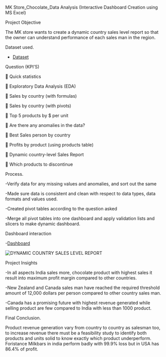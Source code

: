 MK Store_Chocolate_Data Analysis (Interactive Dashboard Creation using MS Excel)

Project Objective 

The MK store wants to create a dynamic country sales level report so that the owner can understand performance of each sales man in the region.

Dataset used.

- <a href="https://github.com/Mkiza-Netizen/Data-Analysis-Dashboard/blob/main/CHOCOLATE%20ANALYSIS.xlsx">Dataset</a>

Question (KPI’S)

	Quick statistics

	Exploratory Data Analysis (EDA) 

	Sales by country (with formulas)

	Sales by country (with pivots)

	Top 5 products by $ per unit

	Are there any anomalies in the data?

	Best Sales person by country

	Profits by product (using products table)

	Dynamic country-level Sales Report

	Which products to discontinue

Process.

-Verify data for any missing values and anomalies, and sort out the same

-Made sure data is consistent and clean with respect to data types, data formats and values used.

-Created pivot tables according to the question asked

-Merge all pivot tables into one dashboard and apply validation lists and slicers to make dynamic dashboard.


Dashboard interaction

-<a href="https://github.com/Mkiza-Netizen/Data-Analysis-Dashboard/blob/main/DYNAMIC%20COUNTRY%20SALES%20LEVEL%20REPORT..PNG">Dashboard</a>

![DYNAMIC COUNTRY SALES LEVEL REPORT](https://github.com/user-attachments/assets/25f4a628-524a-42f7-9ccf-e259c2f6de0f)

Project Insights

-In all aspects India sales more, chocolate product with highest sales it result into maximum profit margin compared to other countries.

-New Zealand and Canada sales man have reached the required threshold amount of 12,000 dollars per person compared to other country sales man.

-Canada has a promising future with highest revenue generated while selling product are few compared to India with less than 1000 product.


Final Conclusion.

Product revenue generation vary from country to country as salesman too, to increase revenue there must be a feasibility study to identify both products and units solid to know exactly which product underperform.
Foristance Milkbars in india perform badly with 99.9% loss but in USA has 86.4% of profit.









